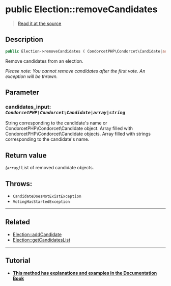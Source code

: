 # public Election::removeCandidates

> [Read it at the source](https://github.com/julien-boudry/Condorcet/blob/master/src/ElectionProcess/CandidatesProcess.php#L195)

## Description    

```php
public Election->removeCandidates ( CondorcetPHP\Condorcet\Candidate|array|string $candidates_input ): array
```

Remove candidates from an election.

*Please note: You cannot remove candidates after the first vote. An exception will be thrown.*

## Parameter

### **candidates_input:** *`CondorcetPHP\Condorcet\Candidate|array|string`*   
String corresponding to the candidate's name or CondorcetPHP\Condorcet\Candidate object. Array filled with CondorcetPHP\Condorcet\Candidate objects. Array filled with strings corresponding to the candidate's name.    


## Return value   

*(`array`)* List of removed candidate objects.



## Throws:   

* ```CandidateDoesNotExistException``` 
* ```VotingHasStartedException``` 

---------------------------------------

## Related

* [Election::addCandidate](/Docs/api-reference/Election%20Class/Election--addCandidate().md)    
* [Election::getCandidatesList](/Docs/api-reference/Election%20Class/Election--getCandidatesList().md)    

---------------------------------------

## Tutorial

* **[This method has explanations and examples in the Documentation Book](https://docs.condorcet.io/book/3.AsPhpLibrary/4.Candidates)**    
